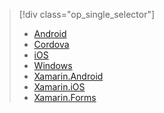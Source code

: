 > [!div class="op_single_selector"]
>- [Android](../articles/app-service-mobile/app-service-mobile-android-get-started-push.md)
>- [Cordova](../articles/app-service-mobile/app-service-mobile-cordova-get-started-push.md)
>- [iOS](../articles/app-service-mobile/app-service-mobile-ios-get-started-push.md)
>- [Windows](../articles/app-service-mobile/app-service-mobile-windows-store-dotnet-get-started-push.md)
>- [Xamarin.Android](/documentation/articles/app-service-mobile-xamarin-android-get-started-push/)
>- [Xamarin.iOS](../articles/app-service-mobile/app-service-mobile-xamarin-ios-get-started-push.md)
>- [Xamarin.Forms](../articles/app-service-mobile/app-service-mobile-xamarin-forms-get-started-push.md)